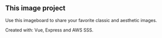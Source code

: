 ## This image project

Use this imageboard to share your favorite classic and aesthetic images.

Created with: Vue, Express and AWS SSS.
